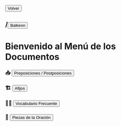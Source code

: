 
<button class="button-82-pushable" role="button" onclick="history.back()">
  <span class="button-82-shadow"></span>
  <span class="button-82-edge"></span>
  <span class="button-82-front text">
  Volver
 </span> </button>

## /<button class="button-16" role="button" onclick="location.href='../index'">Balkeon</button>

# Bienvenido al Menú de los Documentos

### 📥 <button class="button-16" role="button" onclick="location.href='./adpositions'">Preposiciones / Postposiciones</button>

### 🏗 <button class="button-16" role="button" onclick="location.href='./affixes'">Afijos</button>

### 😶‍🌫️ <button class="button-16" role="button" onclick="location.href='./vocabulary'">Vocabulario Frecuente</button>

### 🧩 <button class="button-16" role="button" onclick="location.href='./sentencewords'">Piezas de la Oración</button>

